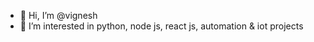 - 👋 Hi, I’m @vignesh
- 👀 I’m interested in python, node js, react js, automation & iot projects

<!---
svnesh/svnesh is a ✨ special ✨ repository because its `README.md` (this file) appears on your GitHub profile.
You can click the Preview link to take a look at your changes.
--->
